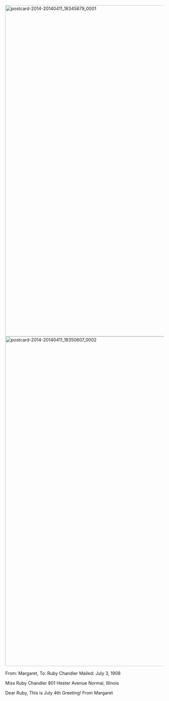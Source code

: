 <html><body><a href="http://107.170.91.122/wp-content/uploads/2014/04/postcard-2014-20140411_18345879_0001.jpg"><img class="alignnone size-full wp-image-177" src="http://107.170.91.122/wp-content/uploads/2014/04/postcard-2014-20140411_18345879_0001.jpg" alt="postcard-2014-20140411_18345879_0001" width="1535" height="1051"></a><a href="http://107.170.91.122/wp-content/uploads/2014/04/postcard-2014-20140411_18350607_0002.jpg"><img class="alignnone size-full wp-image-176" src="http://107.170.91.122/wp-content/uploads/2014/04/postcard-2014-20140411_18350607_0002.jpg" alt="postcard-2014-20140411_18350607_0002" width="1540" height="1046"></a><a href="http://107.170.91.122/wp-content/uploads/2014/04/postcard-2014-20140411_18345879_0001.jpg">
</a>

From: Margaret, To: Ruby Chandler
Mailed: July 3, 1908

Miss Ruby Chandler
801 Hester Avenue
Normal, Illinois

Dear Ruby,
This is July 4th Greeting!
From Margaret</body></html>